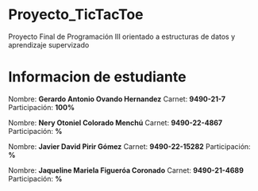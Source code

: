 # Proyecto_TicTacToe
Proyecto Final de Programación III orientado a estructuras de datos y aprendizaje supervizado

# Informacion de estudiante
Nombre: **Gerardo Antonio Ovando Hernandez**
Carnet: **9490-21-7**
Participación: **100%**

Nombre: **Nery Otoniel Colorado Menchú**
Carnet: **9490-22-4867**
Participación: **%**

Nombre: **Javier David Pirir Gómez**
Carnet: **9490-22-15282**
Participación: **%**

Nombre: **Jaqueline Mariela Figueróa Coronado**
Carnet: **9490-21-4689**
Participación: **%**
